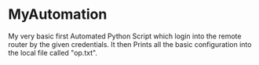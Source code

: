 # MyAutomation
My very basic first Automated Python Script which login into the remote router by the given credentials.
It then Prints all the basic configuration into the local file called "op.txt".
